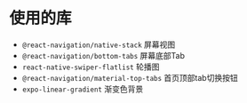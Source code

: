 # 使用的库
- `@react-navigation/native-stack` 屏幕视图
- `@react-navigation/bottom-tabs` 屏幕底部Tab
- `react-native-swiper-flatlist` 轮播图
- `@react-navigation/material-top-tabs` 首页顶部tab切换按钮
- `expo-linear-gradient` 渐变色背景
